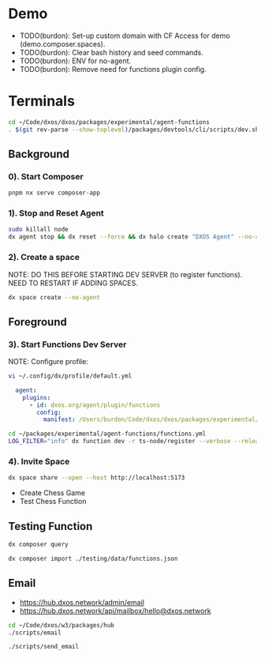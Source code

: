 # Demo

- TODO(burdon): Set-up custom domain with CF Access for demo (demo.composer.spaces).
- TODO(burdon): Clear bash history and seed commands.
- TODO(burdon): ENV for no-agent.
- TODO(burdon): Remove need for functions plugin config.

# Terminals

```bash
cd ~/Code/dxos/dxos/packages/experimental/agent-functions
. $(git rev-parse --show-toplevel)/packages/devtools/cli/scripts/dev.sh
```

## Background

### 0). Start Composer

```bash
pnpm nx serve composer-app
```

### 1). Stop and Reset Agent

```bash
sudo killall node
dx agent stop && dx reset --force && dx halo create "DXOS Agent" --no-agent && dx halo identity --no-agent && dx agent start -f
```

### 2). Create a space

NOTE: DO THIS BEFORE STARTING DEV SERVER (to register functions). NEED TO RESTART IF ADDING SPACES.

```bash
dx space create --no-agent
```

## Foreground

### 3). Start Functions Dev Server

NOTE: Configure profile:

```bash
vi ~/.config/dx/profile/default.yml
```
```yaml
  agent:
    plugins:
      - id: dxos.org/agent/plugin/functions
        config:
          manifest: /Users/burdon/Code/dxos/dxos/packages/experimental/agent-functions/functions.yml
```

```bash
cd ~/packages/experimental/agent-functions/functions.yml
LOG_FILTER="info" dx function dev -r ts-node/register --verbose --reload
```

### 4). Invite Space

```bash
dx space share --open --host http://localhost:5173
```

- Create Chess Game
- Test Chess Function

## Testing Function

```bash
dx composer query
```

```bash
dx composer import ./testing/data/functions.json
```

## Email

- https://hub.dxos.network/admin/email
- https://hub.dxos.network/api/mailbox/hello@dxos.network

```bash
cd ~/Code/dxos/w3/packages/hub
./scripts/email

./scripts/send_email
```
